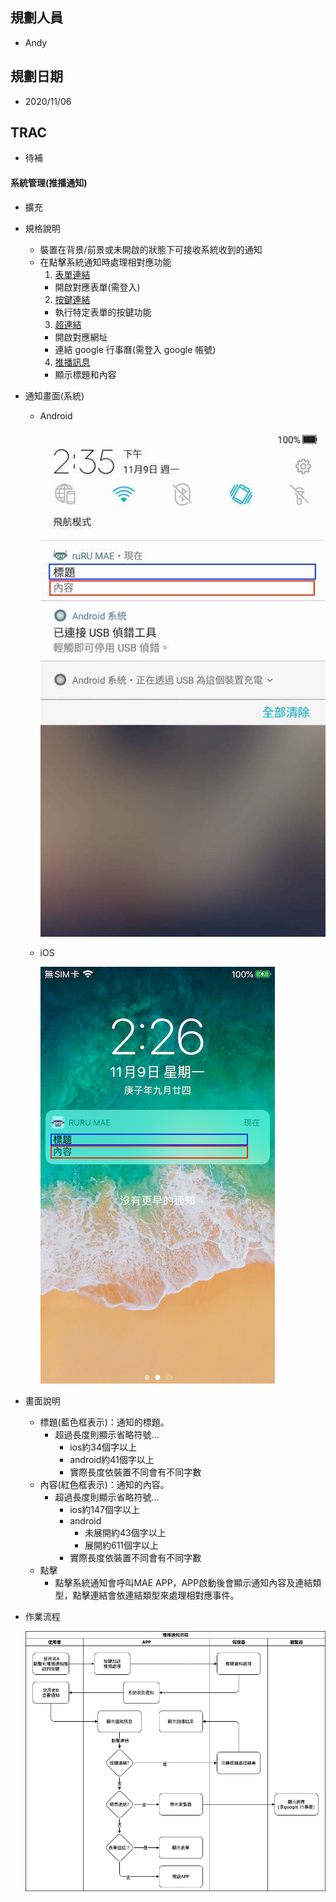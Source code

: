 ## <div id="user">規劃人員</div>
  * Andy

## <div id="updatedate">規劃日期</div>
  * 2020/11/06

## <div id="trac">TRAC</div>
  * 待補

#### <div id="notification_system">系統管理<path>(推播通知)</path></div>
* 擴充
* 規格說明
    * 裝置在背景/前景或未開啟的狀態下可接收系統收到的通知
    * 在點擊系統通知時處理相對應功能
      1. [表單連結](notification_formlink.md)
        * 開啟對應表單(需登入)
      2. [按鍵連結](notification_buttonlink.md)
        * 執行特定表單的按鍵功能
      3. [超連結](notification_hyperlink.md)
        * 開啟對應網址
        * 連結 google 行事曆(需登入 google 帳號)
      4. [推播訊息](notification_message.md)
        * 顯示標題和內容
* 通知畫面(系統)
  * Android

    ![Notification android](./image/notification_android.jpg)
  
  * iOS
  
    ![Notification ios](./image/notification_ios.png)

* 畫面說明
  * 標題(藍色框表示)：通知的標題。
    * 超過長度則顯示省略符號...
      * ios約34個字以上
      * android約41個字以上
      * 實際長度依裝置不同會有不同字數
  * 內容(紅色框表示)：通知的內容。
    * 超過長度則顯示省略符號...
      * ios約147個字以上
      * android
        * 未展開約43個字以上
        * 展開約611個字以上
      * 實際長度依裝置不同會有不同字數
  * 點擊
    * 點擊系統通知會呼叫MAE APP，APP啟動後會顯示通知內容及連結類型，點擊連結會依連結類型來處理相對應事件。

* 作業流程

  ![Notification System](./image/workflow_system.png)

